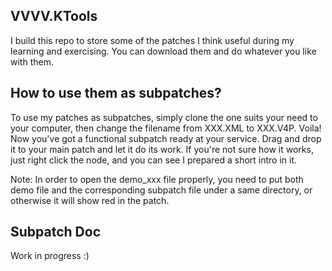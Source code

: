 ## VVVV.KTools
I build this repo to store some of the patches I think useful during my learning and exercising. You can download them and do whatever you like with them.
## How to use them as subpatches?
To use my patches as subpatches, simply clone the one suits your need to your computer, then change the filename from XXX.XML to XXX.V4P. Voila! Now you've got a functional subpatch ready at your service. Drag and drop it to your main patch and let it do its work. If you're not sure how it works, just right click the node, and you can see I prepared a short intro in it.

Note: In order to open the demo_xxx file properly, you need to put both demo file and the corresponding subpatch file under a same directory, or otherwise it will show red in the patch.
## Subpatch Doc
Work in progress :)
